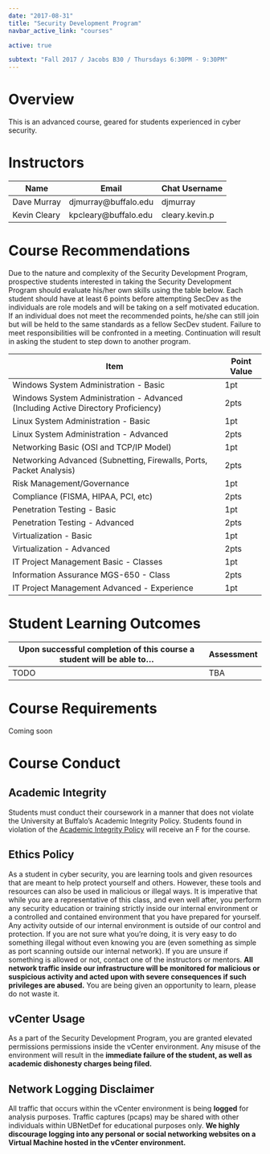 ```yaml
---
date: "2017-08-31"
title: "Security Development Program"
navbar_active_link: "courses"

active: true

subtext: "Fall 2017 / Jacobs B30 / Thursdays 6:30PM - 9:30PM"
---
```


# Overview
This is an advanced course, geared for students experienced in cyber security.

# Instructors
<table class="table">
	<thead>
		<tr>
			<th>Name</th>
			<th>Email</th>
			<th>Chat Username</th>
		</tr>
	</thead>
	<tbody>
		<tr>
			<td>Dave Murray</td>
			<td>djmurray@buffalo.edu</td>
			<td>djmurray</td>
		</tr>
		<tr>
			<td>Kevin Cleary</td>
			<td>kpcleary@buffalo.edu</td>
			<td>cleary.kevin.p</td>
		</tr>
	</tbody>
</table>

# Course Recommendations
Due to the nature and complexity of the Security Development Program, prospective students interested in taking the Security Development Program should evaluate his/her own skills using the table below.  Each student should have at least 6 points before attempting SecDev as the individuals are role models and will be taking on a self motivated education. If an individual does not meet the recommended points, he/she can still join but will be held to the same standards as a fellow SecDev student. Failure to meet responsibilities will be confronted in a meeting.  Continuation will result in asking the student to step down to another program.

<table class="table">
	<thead>
		<tr>
			<th>Item</th>
			<th>Point Value</th>
		</tr>
	</thead>
	<tbody>
		<tr>
			<td>Windows System Administration - Basic</td>
			<td>1pt</td>
		</tr>
		<tr>
			<td>Windows System Administration - Advanced (Including Active Directory Proficiency)</td>
			<td>2pts</td>
		</tr>
		<tr>
			<td>Linux System Administration - Basic</td>
			<td>1pt</td>
		</tr>
		<tr>
			<td>Linux System Administration - Advanced</td>
			<td>2pts</td>
		</tr>
		<tr>
			<td>Networking Basic (OSI and TCP/IP Model)</td>
			<td>1pt</td>
		</tr>
		<tr>
			<td>Networking Advanced (Subnetting, Firewalls, Ports, Packet Analysis)</td>
			<td>2pts</td>
		</tr>
		<tr>
			<td>Risk Management/Governance</td>
			<td>1pt</td>
		</tr>
		<tr>
			<td>Compliance (FISMA, HIPAA, PCI, etc)</td>
			<td>2pts</td>
		</tr>
		<tr>
			<td>Penetration Testing - Basic</td>
			<td>1pt</td>
		</tr>
		<tr>
			<td>Penetration Testing - Advanced</td>
			<td>2pts</td>
		</tr>
		<tr>
			<td>Virtualization - Basic</td>
			<td>1pt</td>
		</tr>
		<tr>
			<td>Virtualization - Advanced</td>
			<td>2pts</td>
		</tr>
		<tr>
			<td>IT Project Management Basic - Classes</td>
			<td>1pt</td>
		</tr>
		<tr>
			<td>Information Assurance MGS-650 - Class</td>
			<td>2pts</td>
		</tr>
		<tr>
			<td>IT Project Management Advanced - Experience</td>
			<td>1pt</td>
		</tr>
	</tbody>
</table>

# Student Learning Outcomes
<table class="table">
	<thead>
		<tr>
			<th>Upon successful completion of this course a student will be able to&hellip;</th>
			<th>Assessment</th>
		</tr>
	</thead>
	<tbody>
		<tr>
			<td>TODO</td>
			<td>TBA</td>
		</tr>
	</tbody>
</table>

# Course Requirements
Coming soon

# Course Conduct
## Academic Integrity
Students must conduct their coursework in a manner that does not violate the University at Buffalo’s Academic Integrity Policy.  Students found in violation of the [Academic Integrity Policy](http://undergrad-catalog.buffalo.edu/policies/course/integrity.html) will receive an F for the course.

## Ethics Policy
As a student in cyber security, you are learning tools and given resources that are meant to help protect yourself and others. However, these tools and resources can also be used in malicious or illegal ways. It is imperative that while you are a representative of this class, and even well after, you perform any security education or training strictly inside our internal environment or a controlled and contained environment that you have prepared for yourself. Any activity outside of our internal environment is outside of our control and protection. If you are not sure what you’re doing, it is very easy to do something illegal without even knowing you are (even something as simple as port scanning outside our internal network). If you are unsure if something is allowed or not, contact one of the instructors or mentors. **All network traffic inside our infrastructure will be monitored for malicious or suspicious activity and acted upon with severe consequences if such privileges are abused.** You are being given an opportunity to learn, please do not waste it.

## vCenter Usage
As a part of the Security Development Program, you are granted elevated permissions permissions inside the vCenter environment.  Any misuse of the environment will result in the **immediate failure of the student, as well as academic dishonesty charges being filed.**

## Network Logging Disclaimer
All traffic that occurs within the vCenter environment is being **logged** for analysis purposes.  Traffic captures (pcaps) may be shared with other individuals within UBNetDef for educational purposes only. **We highly discourage logging into any personal or social networking websites on a Virtual Machine hosted in the vCenter environment.**

